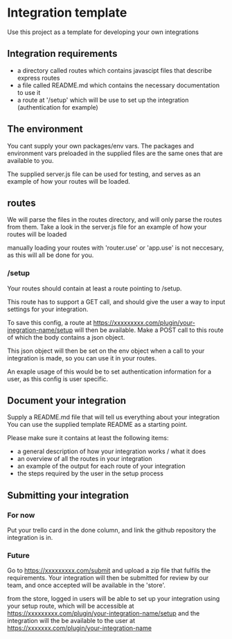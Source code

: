 # Integration template

Use this project as a template for developing your own integrations

## Integration requirements
- a directory called routes which contains javascipt files that describe express routes
- a file called README.md which contains the necessary documentation to use it
- a route at '/setup' which will be use to set up the integration (authentication for example)

## The environment
You cant supply your own packages/env vars. 
The packages and environment vars preloaded in the supplied files are the same ones that are available to you.

The supplied server.js file can be used for testing, and serves as an example of how your routes will be loaded.

## routes
We will parse the files in the routes directory, and will only parse the routes from them.
Take a look in the server.js file for an example of how your routes will be loaded

manually loading your routes with 'router.use' or 'app.use' is not neccesary, as this will all be done for you.

### /setup
Your routes should contain at least a route pointing to /setup. 

This route has to support a GET call, and should give the user a way to input settings for your integration.

To save this config, a route at https://xxxxxxxxx.com/plugin/your-inegration-name/setup will then be available. 
Make a POST call to this route of which the body contains a json object.

This json object will then be set on the env object when a call to your integration is made,
so you can use it in your routes.

An exaple usage of this would be to set authentication information for a user, as this config is 
user specific.

## Document your integration
Supply a README.md file that will tell us everything about your integration
You can use the supplied template README as a starting point.

Please make sure it contains at least the following items:
- a general description of how your integration works / what it does
- an overview of all the routes in your integration
- an example of the output for each route of your integration
- the steps required by the user in the setup process

## Submitting your integration

### For now
Put your trello card in the done column, and link the github repository the integration is in.

### Future
Go to https://xxxxxxxxx.com/submit and upload a zip file that fulfils the requirements.
Your integration will then be submitted for review by our team, 
and once accepted will be available in the 'store'.

from the store, logged in users will be able to set up your integration using your setup route, 
which will be accessible at https://xxxxxxxxx.com/plugin/your-integration-name/setup
and the integration will the be available to the user at https://xxxxxxx.com/plugin/your-integration-name